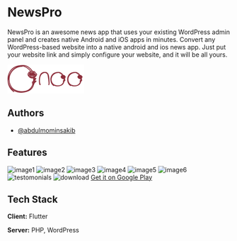 # NewsPro

NewsPro is an awesome news app that uses your existing WordPress admin panel and creates native Android and iOS apps in minutes. Convert any WordPress-based website into a native android and ios news app. Just put your website link and simply configure your website, and it will be all yours.

![Logo](./assets/others/logo.png)

## Authors

- [@abdulmominsakib](https://www.github.com/abdulmominsakib)

## Features

![image1](https://i.imgur.com/MR7hJ5P.png)
![image2](https://i.imgur.com/zA6YG0i.png)
![image3](https://i.imgur.com/cRD7AxO.png)
![image4](https://i.imgur.com/Gmlpeuk.png)
![image5](https://i.imgur.com/AGluAXs.png)
![image6](https://i.imgur.com/TJ9itYb.png)
![testomonials](https://i.imgur.com/HCdLK0P.png)
![download](https://i.imgur.com/6pqLJHP.png)
[Get it on Google Play]((<https://play.google.com/store/apps/details?id=com.abdulmomin.newspro&pcampaignid=pcampaignidMKT-Other-global-all-co-prtnr-py-PartBadge-Mar2515-1>))

## Tech Stack

**Client:** Flutter

**Server:** PHP, WordPress
